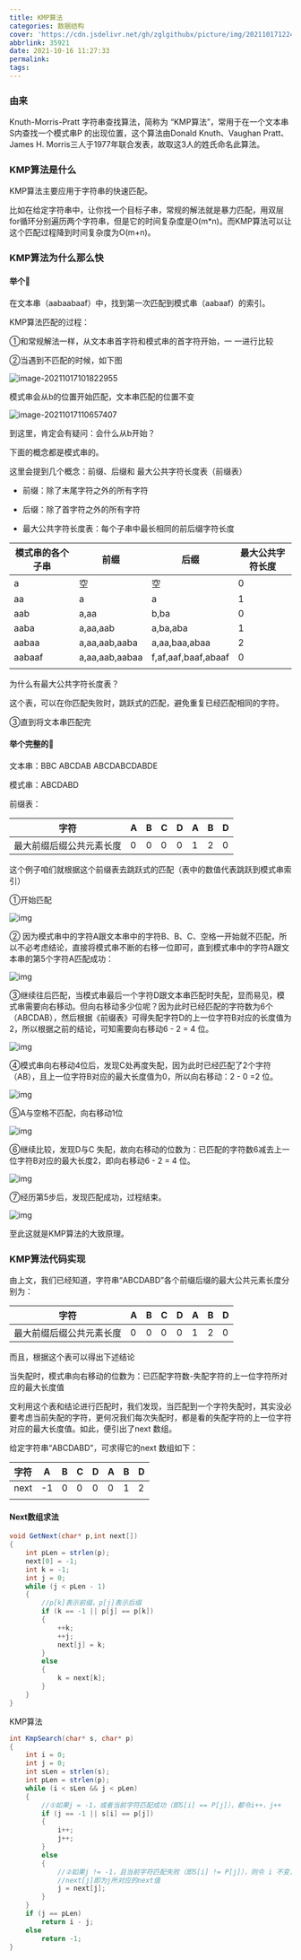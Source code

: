 ```yaml
---
title: KMP算法
categories: 数据结构
cover: 'https://cdn.jsdelivr.net/gh/zglgithubx/picture/img/202110171224111.png'
abbrlink: 35921
date: 2021-10-16 11:27:33
permalink:
tags:
---
```


### 由来

 Knuth-Morris-Pratt 字符串查找算法，简称为 “KMP算法”，常用于在一个文本串S内查找一个模式串P 的出现位置，这个算法由Donald Knuth、Vaughan Pratt、James H. Morris三人于1977年联合发表，故取这3人的姓氏命名此算法。

<!-- more -->

### KMP算法是什么

KMP算法主要应用于字符串的快速匹配。

比如在给定字符串中，让你找一个目标子串，常规的解法就是暴力匹配，用双层for循环分别遍历两个字符串，但是它的时间复杂度是O(m*n)。而KMP算法可以让这个匹配过程降到时间复杂度为O(m+n)。

### KMP算法为什么那么快

####  举个:chestnut:

在文本串（aabaabaaf）中，找到第一次匹配到模式串（aabaaf）的索引。

KMP算法匹配的过程：

①和常规解法一样，从文本串首字符和模式串的首字符开始，一 一进行比较

②当遇到不匹配的时候，如下图

![image-20211017101822955](https://cdn.jsdelivr.net/gh/zglgithubx/picture/img/202110171018117.png)

模式串会从b的位置开始匹配，文本串匹配的位置不变

![image-20211017110657407](https://cdn.jsdelivr.net/gh/zglgithubx/picture/img/202110171106451.png)

到这里，肯定会有疑问：会什么从b开始？

下面的概念都是模式串的。

这里会提到几个概念：前缀、后缀和 最大公共字符长度表（前缀表）

* 前缀：除了末尾字符之外的所有字符

* 后缀：除了首字符之外的所有字符

* 最大公共字符长度表：每个子串中最长相同的前后缀字符长度

| 模式串的各个子串 | 前缀           | 后缀                | 最大公共字符长度 |
| ---------------- | -------------- | ------------------- | ---------------- |
| a                | 空             | 空                  | 0                |
| aa               | a              | a                   | 1                |
| aab              | a,aa           | b,ba                | 0                |
| aaba             | a,aa,aab       | a,ba,aba            | 1                |
| aabaa            | a,aa,aab,aaba  | a,aa,baa,abaa       | 2                |
| aabaaf           | a,aa,aab,aabaa | f,af,aaf,baaf,abaaf | 0                |
|                  |                |                     |                  |

为什么有最大公共字符长度表？

这个表，可以在你匹配失败时，跳跃式的匹配，避免重复已经匹配相同的字符。

③直到将文本串匹配完

#### 举个完整的:chestnut:

文本串：BBC ABCDAB ABCDABCDABDE

模式串：ABCDABD

前缀表：

| 字符                     | A    | B    | C    | D    | A    | B    | D    |
| ------------------------ | ---- | ---- | ---- | ---- | ---- | ---- | ---- |
| 最大前缀后缀公共元素长度 | 0    | 0    | 0    | 0    | 1    | 2    | 0    |

这个例子咱们就根据这个前缀表去跳跃式的匹配（表中的数值代表跳跃到模式串索引）

①开始匹配

![img](https://cdn.jsdelivr.net/gh/zglgithubx/picture/img/202110171151156.png)

② 因为模式串中的字符A跟文本串中的字符B、B、C、空格一开始就不匹配，所以不必考虑结论，直接将模式串不断的右移一位即可，直到模式串中的字符A跟文本串的第5个字符A匹配成功：

![img](https://cdn.jsdelivr.net/gh/zglgithubx/picture/img/202110171151451.png)

③继续往后匹配，当模式串最后一个字符D跟文本串匹配时失配，显而易见，模式串需要向右移动。但向右移动多少位呢？因为此时已经匹配的字符数为6个（ABCDAB），然后根据《前缀表》可得失配字符D的上一位字符B对应的长度值为2，所以根据之前的结论，可知需要向右移动6 - 2 = 4 位。

![img](https://cdn.jsdelivr.net/gh/zglgithubx/picture/img/202110171152957.png)

④模式串向右移动4位后，发现C处再度失配，因为此时已经匹配了2个字符（AB），且上一位字符B对应的最大长度值为0，所以向右移动：2 - 0 =2 位。

![img](https://cdn.jsdelivr.net/gh/zglgithubx/picture/img/202110171153610.png)

⑤A与空格不匹配，向右移动1位

![img](https://cdn.jsdelivr.net/gh/zglgithubx/picture/img/202110171154064.png)

⑥继续比较，发现D与C 失配，故向右移动的位数为：已匹配的字符数6减去上一位字符B对应的最大长度2，即向右移动6 - 2 = 4 位。

![img](https://cdn.jsdelivr.net/gh/zglgithubx/picture/img/202110171154305.png)

⑦经历第5步后，发现匹配成功，过程结束。

![img](https://cdn.jsdelivr.net/gh/zglgithubx/picture/img/202110171155335.png)

至此这就是KMP算法的大致原理。

### KMP算法代码实现

 由上文，我们已经知道，字符串“ABCDABD”各个前缀后缀的最大公共元素长度分别为：

| 字符                     | A    | B    | C    | D    | A    | B    | D    |
| ------------------------ | ---- | ---- | ---- | ---- | ---- | ---- | ---- |
| 最大前缀后缀公共元素长度 | 0    | 0    | 0    | 0    | 1    | 2    | 0    |

而且，根据这个表可以得出下述结论

当失配时，模式串向右移动的位数为：已匹配字符数-失配字符的上一位字符所对应的最大长度值

文利用这个表和结论进行匹配时，我们发现，当匹配到一个字符失配时，其实没必要考虑当前失配的字符，更何况我们每次失配时，都是看的失配字符的上一位字符对应的最大长度值。如此，便引出了next 数组。

给定字符串“ABCDABD”，可求得它的next 数组如下：

| 字符 | A    | B    | C    | D    | A    | B    | D    |
| ---- | ---- | ---- | ---- | ---- | ---- | ---- | ---- |
| next | -1   | 0    | 0    | 0    | 0    | 1    | 2    |
|      |      |      |      |      |      |      |      |

#### Next数组求法

```java
void GetNext(char* p,int next[])  
{  
    int pLen = strlen(p);  
    next[0] = -1;  
    int k = -1;  
    int j = 0;  
    while (j < pLen - 1)  
    {  
        //p[k]表示前缀，p[j]表示后缀  
        if (k == -1 || p[j] == p[k])   
        {  
            ++k;  
            ++j;  
            next[j] = k;  
        }  
        else   
        {  
            k = next[k];  
        }  
    }  
}  
```

KMP算法

```java
int KmpSearch(char* s, char* p)  
{  
    int i = 0;  
    int j = 0;  
    int sLen = strlen(s);  
    int pLen = strlen(p);  
    while (i < sLen && j < pLen)  
    {  
        //①如果j = -1，或者当前字符匹配成功（即S[i] == P[j]），都令i++，j++      
        if (j == -1 || s[i] == p[j])  
        {  
            i++;  
            j++;  
        }  
        else  
        {  
            //②如果j != -1，且当前字符匹配失败（即S[i] != P[j]），则令 i 不变，j = next[j]      
            //next[j]即为j所对应的next值        
            j = next[j];  
        }  
    }  
    if (j == pLen)  
        return i - j;  
    else  
        return -1;  
} 
```


